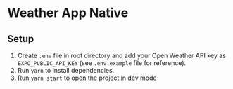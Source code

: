 # Weather App Native

## Setup

1. Create `.env` file in root directory and add your Open Weather API key as `EXPO_PUBLIC_API_KEY` (see `.env.example` file for reference).
2. Run `yarn` to install dependencies.
3. Run `yarn start` to open the project in dev mode
